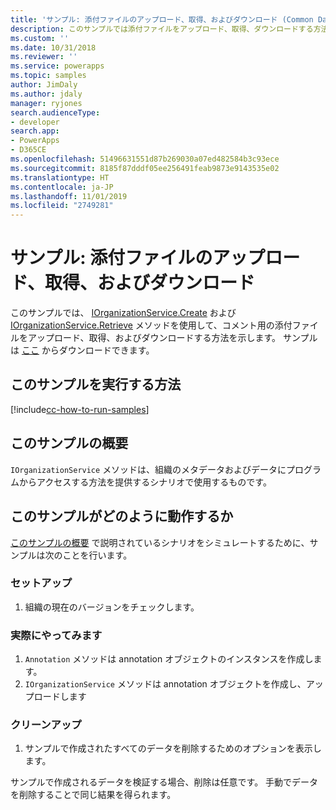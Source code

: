 ```yaml
---
title: 'サンプル: 添付ファイルのアップロード、取得、およびダウンロード (Common Data Service) | Microsoft Docs'
description: このサンプルでは添付ファイルをアップロード、取得、ダウンロードする方法を示します。
ms.custom: ''
ms.date: 10/31/2018
ms.reviewer: ''
ms.service: powerapps
ms.topic: samples
author: JimDaly
ms.author: jdaly
manager: ryjones
search.audienceType:
- developer
search.app:
- PowerApps
- D365CE
ms.openlocfilehash: 51496631551d87b269030a07ed482584b3c93ece
ms.sourcegitcommit: 8185f87dddf05ee256491feab9873e9143535e02
ms.translationtype: HT
ms.contentlocale: ja-JP
ms.lasthandoff: 11/01/2019
ms.locfileid: "2749281"
---
```

# <a name="sample-upload-retrieve-and-download-an-attachment"></a>サンプル: 添付ファイルのアップロード、取得、およびダウンロード

<!-- https://docs.microsoft.com/dynamics365/customer-engagement/developer/sample-upload-retrieve-download-attachment -->

このサンプルでは、 [IOrganizationService.Create](https://docs.microsoft.com/dotnet/api/microsoft.xrm.sdk.iorganizationservice.create?view=dynamics-general-ce-9) および [IOrganizationService.Retrieve](https://docs.microsoft.com/dotnet/api/microsoft.xrm.sdk.iorganizationservice.retrieve?view=dynamics-general-ce-9) メソッドを使用して、コメント用の添付ファイルをアップロード、取得、およびダウンロードする方法を示します。 サンプルは [ここ](https://github.com/Microsoft/PowerApps-Samples/tree/master/cds/orgsvc/C%23/URDAttachement) からダウンロードできます。

## <a name="how-to-run-this-sample"></a>このサンプルを実行する方法

[!include[cc-how-to-run-samples](../../includes/cc-how-to-run-samples.md)]


## <a name="what-this-sample-does"></a>このサンプルの概要

`IOrganizationService` メソッドは、組織のメタデータおよびデータにプログラムからアクセスする方法を提供するシナリオで使用するものです。

## <a name="how-this-sample-works"></a>このサンプルがどのように動作するか

[このサンプルの概要](#what-this-sample-does) で説明されているシナリオをシミュレートするために、サンプルは次のことを行います。

### <a name="setup"></a>セットアップ

1. 組織の現在のバージョンをチェックします。

### <a name="demonstrate"></a>実際にやってみます
1. `Annotation` メソッドは annotation オブジェクトのインスタンスを作成します。
1. `IOrganizationService` メソッドは annotation オブジェクトを作成し、アップロードします

### <a name="clean-up"></a>クリーンアップ

1. サンプルで作成されたすべてのデータを削除するためのオプションを表示します。

サンプルで作成されるデータを検証する場合、削除は任意です。 手動でデータを削除することで同じ結果を得られます。
